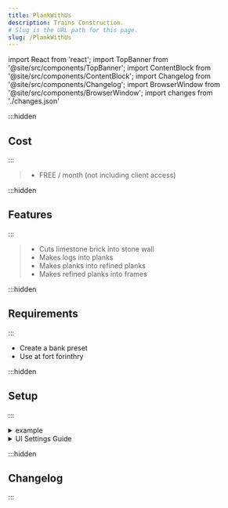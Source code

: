 ```yaml
---
title: PlankWithUs
description: Trains Construction.
# Slug is the URL path for this page.
slug: /PlankWithUs
---
```


import React from 'react';
import TopBanner from '@site/src/components/TopBanner';
import ContentBlock from '@site/src/components/ContentBlock';
import Changelog from '@site/src/components/Changelog';
import BrowserWindow from '@site/src/components/BrowserWindow';
import changes from './changes.json'

<TopBanner title="PlankWithUs" version="v1.0.6" skill="Construction">
</TopBanner>

:::hidden

## Cost

:::

<ContentBlock title="Cost">

> - FREE / month (not including client access)

</ContentBlock>

:::hidden

## Features

:::

<ContentBlock title="Features">

> - Cuts limestone brick into stone wall
> - Makes logs into planks
> - Makes planks into refined planks
> - Makes refined planks into frames

</ContentBlock>

:::hidden

## Requirements

:::
<ContentBlock title="Requirements">

- Create a bank preset
- Use at fort forinthry

</ContentBlock>

:::hidden

## Setup

:::
<ContentBlock title="Setup">

<details>
<summary>example</summary>

- example

</details>

<details>
<summary>UI Settings Guide</summary>

- example

</details>

</ContentBlock>

:::hidden

## Changelog

:::

<Changelog changes={changes}>

</Changelog>
